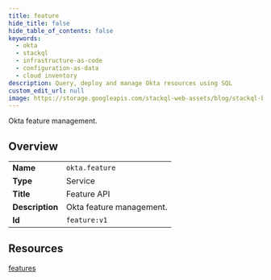 ```yaml
---
title: feature
hide_title: false
hide_table_of_contents: false
keywords:
  - okta
  - stackql
  - infrastructure-as-code
  - configuration-as-data
  - cloud inventory
description: Query, deploy and manage Okta resources using SQL
custom_edit_url: null
image: https://storage.googleapis.com/stackql-web-assets/blog/stackql-blog-post-featured-image.png
---
```

Okta feature management.  
    

## Overview
<table><tbody>
<tr><td><b>Name</b></td><td><code>okta.feature</code></td></tr>
<tr><td><b>Type</b></td><td>Service</td></tr>
<tr><td><b>Title</b></td><td>Feature API</td></tr>
<tr><td><b>Description</b></td><td>Okta feature management.</td></tr>
<tr><td><b>Id</b></td><td><code>feature:v1</code></td></tr>
</tbody></table>

## Resources
<div class="row">
<div class="providerDocColumn">
<a href="/providers/okta/feature/features/">features</a><br />
</div>
<div class="providerDocColumn">
</div>
</div>
